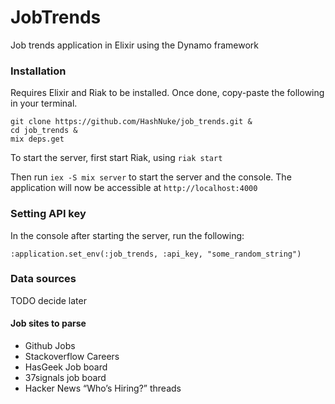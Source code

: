# JobTrends

Job trends application in Elixir using the Dynamo framework

### Installation

Requires Elixir and Riak to be installed. Once done, copy-paste the following in your terminal.

    git clone https://github.com/HashNuke/job_trends.git &
    cd job_trends &
    mix deps.get

To start the server, first start Riak, using `riak start`

Then run `iex -S mix server` to start the server and the console. The application will now be accessible at `http://localhost:4000`

### Setting API key

In the console after starting the server, run the following:

    :application.set_env(:job_trends, :api_key, "some_random_string")

### Data sources

TODO decide later

#### Job sites to parse

* Github Jobs
* Stackoverflow Careers
* HasGeek Job board
* 37signals job board
* Hacker News “Who’s Hiring?” threads
